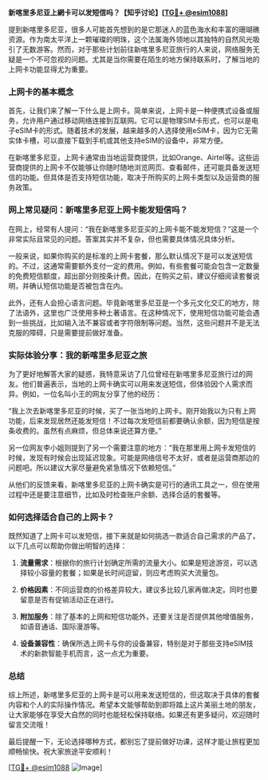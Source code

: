 **新喀里多尼亚上網卡可以发短信吗？【知乎讨论】[[TG💪+ @esim1088](https://t.me/s/esim1088)]**

提到新喀里多尼亚，很多人可能首先想到的是它那迷人的蓝色海水和丰富的珊瑚礁资源。作为南太平洋上一颗璀璨的明珠，这个法属海外领地以其独特的自然风光吸引了无数游客。然而，对于那些计划前往新喀里多尼亚旅行的人来说，网络服务无疑是一个不可忽视的问题。尤其是当你需要在陌生的地方保持联系时，了解当地的上网卡功能显得尤为重要。

### 上网卡的基本概念

首先，让我们来了解一下什么是上网卡。简单来说，上网卡是一种便携式设备或服务，允许用户通过移动网络连接到互联网。它可以是物理SIM卡形式，也可以是电子eSIM卡的形式。随着技术的发展，越来越多的人选择使用eSIM卡，因为它无需实体卡槽，可以直接下载到手机或其他支持eSIM的设备中，非常方便。

在新喀里多尼亚，上网卡通常由当地运营商提供，比如Orange、Airtel等。这些运营商提供的上网卡不仅能够让你随时随地浏览网页、查看邮件，还可能具备发送短信的功能。但具体是否支持短信功能，取决于所购买的上网卡类型以及运营商的服务政策。

### 网上常见疑问：新喀里多尼亚上网卡能发短信吗？

在网上，经常有人提问：“我在新喀里多尼亚买的上网卡能不能发短信？”这是一个非常实际且常见的问题。答案其实并不复杂，但也需要具体情况具体分析。

一般来说，如果你购买的是标准的上网卡套餐，那么默认情况下是可以发送短信的。不过，这通常需要额外支付一定的费用。例如，有些套餐可能会包含一定数量的免费短信额度，超出部分则按条计费。因此，在购买之前，建议仔细阅读套餐说明，并确认短信功能是否被包含在内。

此外，还有人会担心语言问题。毕竟新喀里多尼亚是一个多元文化交汇的地方，除了法语外，这里也广泛使用多种土著语言。在这种情况下，使用短信功能可能会遇到一些挑战，比如输入法不兼容或者字符限制等问题。当然，这些问题并不是无法克服的障碍，只是需要提前做好准备。

### 实际体验分享：我的新喀里多尼亚之旅

为了更好地解答大家的疑惑，我特意采访了几位曾经在新喀里多尼亚旅行过的网友。他们普遍表示，当地的上网卡确实可以用来发送短信，但体验因个人需求而异。例如，一位名叫小王的网友分享了他的经历：

“我上次去新喀里多尼亚的时候，买了一张当地的上网卡。刚开始我以为只有上网功能，后来发现居然还能发短信！不过每次发短信前都要确认余额，因为短信是按条收费的。虽然有点麻烦，但总体来说还算方便。”

另一位网友李小姐则提到了另一个需要注意的地方：“我在那里用上网卡发短信的时候，发现有时候会出现延迟现象。可能是网络信号不太好，或者是运营商那边的问题吧。所以建议大家尽量避免紧急情况下依赖短信。”

从他们的反馈来看，新喀里多尼亚的上网卡确实是可行的通讯工具之一，但在使用过程中还是要注意细节，比如及时检查账户余额、选择合适的套餐等。

### 如何选择适合自己的上网卡？

既然知道了上网卡可以发短信，接下来就是如何挑选一款适合自己需求的产品了。以下几点可以帮助你做出明智的选择：

1. **流量需求**：根据你的旅行计划确定所需的流量大小。如果是短途游览，可以选择较小容量的套餐；如果是长时间逗留，则应考虑购买大流量包。
   
2. **价格因素**：不同运营商的价格差异较大，建议多比较几家再做决定。同时也要留意是否有促销活动正在进行。
   
3. **附加服务**：除了基本的上网和短信功能外，还要关注是否提供其他增值服务，如语音通话、国际漫游等。
   
4. **设备兼容性**：确保所选上网卡与你的设备兼容，特别是对于那些支持eSIM技术的新款智能手机而言，这一点尤为重要。

### 总结

综上所述，新喀里多尼亚的上网卡是可以用来发送短信的，但这取决于具体的套餐内容和个人的实际操作情况。希望本文能够帮助到即将踏上这片美丽土地的朋友，让大家能够在享受大自然的同时也能轻松保持联络。如果还有更多疑问，欢迎随时留言交流哦！

最后提醒一下，无论选择哪种方式，都别忘了提前做好功课，这样才能让旅程更加顺畅愉快。祝大家旅途平安顺利！

[[TG💪+ @esim1088](https://t.me/s/esim1088) ![Image](https://i.postimg.cc/4NQfJmqS/Snipaste-2025-05-13-00-14-12.png)]